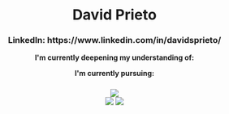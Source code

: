 <div align="center">
  <h1>David Prieto</h1>
  <h3>LinkedIn: https://www.linkedin.com/in/davidsprieto/</h3>
</div>
<div align="center">
<p><strong>I'm currently deepening my understanding of:</strong></p>
<p><strong>I'm currently pursuing:</strong></p>
<p><strong></strong></p>
</div>
<div>
  <h3 align="center"></h3>
</div>
<div align="center">
  <img src="https://github-readme-stats.vercel.app/api/top-langs/?username=davidsprieto&theme=">
</div>  
<div align="center">
 <img src="https://github-readme-streak-stats.herokuapp.com/?user=davidsprieto&theme="> <img src="https://github-readme-stats.vercel.app/api?username=davidsprieto&theme="> 
</div>
